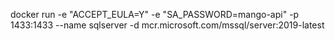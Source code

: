 docker run -e "ACCEPT_EULA=Y" -e "SA_PASSWORD=mango-api" -p 1433:1433 --name sqlserver -d mcr.microsoft.com/mssql/server:2019-latest
